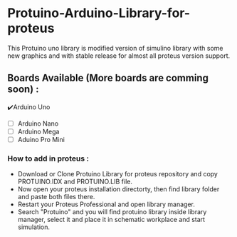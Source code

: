 # Protuino-Arduino-Library-for-proteus

This Protuino uno library is modified version of simulino library with some new graphics and with stable release for almost all proteus version support.

## Boards Available (More boards are comming soon) :

:heavy_check_mark:Arduino Uno
- [ ] Arduino Nano
- [ ] Arduino Mega
- [ ] Aduino Pro Mini

### How to add in proteus :

* Download or Clone Protuino Library for proteus repository and copy PROTUINO.IDX and PROTUINO.LIB file.
* Now open your proteus installation directorty, then find library folder and paste both files there.
* Restart your Proteus Professional and open library manager.
* Search "Protuino" and you will find protuino library inside library manager, select it and place it in schematic workplace and start simulation.

